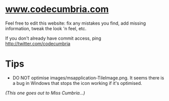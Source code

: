 www.codecumbria.com
=======

Feel free to edit this website: fix any mistakes you find, add missing
information, tweak the look 'n feel, etc.

If you don't already have commit access, ping http://twitter.com/codecumbria



Tips
============

* DO NOT optimise images/msapplication-TileImage.png. It seems there is a bug in
  Windows that stops the icon working if it's optimised.






_(This one goes out to Miss Cumbria...)_
